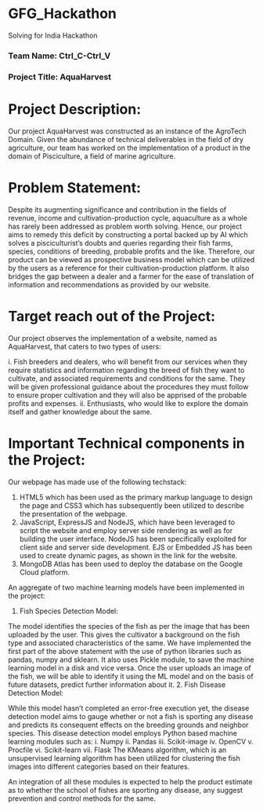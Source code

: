 # GFG_Hackathon
Solving for India Hackathon

### Team Name: Ctrl_C-Ctrl_V
### Project Title: AquaHarvest

# Project Description:

Our project AquaHarvest was constructed as an instance of the AgroTech Domain.  Given the abundance of technical deliverables in the field of dry agriculture, our team has worked on the implementation of a product in the domain of Pisciculture, a field of marine agriculture.

# Problem Statement:
Despite its augmenting significance and contribution in the fields of revenue, income and cultivation-production cycle, aquaculture as a whole has rarely been addressed as problem worth solving. Hence, our project aims to remedy this deficit by constructing a portal backed up by AI which solves a pisciculturist’s doubts and queries regarding their fish farms, species, conditions of breeding, probable profits and the like. 
Therefore, our product can be viewed as prospective business model which can be utilized by the users as a reference for their cultivation-production platform. It also bridges the gap between a dealer and a farmer for the ease of translation of information and recommendations as provided by our website. 

# Target reach out of the Project:
Our project observes the implementation of a website, named as AquaHarvest, that caters to two types of users:

i. Fish breeders and dealers, who will benefit from our services when they require statistics and information regarding the breed of fish they want to cultivate, and associated requirements and conditions for the same. They will be given professional guidance about the procedures they must follow to ensure proper cultivation and they will also be apprised of the probable profits and expenses. 
ii. Enthusiasts, who would like to explore the domain itself and gather knowledge about the same. 

# Important Technical components in the Project:

Our webpage has made use of the following techstack:
1. HTML5 which has been used as the primary markup language to design the page and CSS3 which has subsequently been utilized to describe the presentation of the webpage.
2. JavaScript, ExpressJS and NodeJS, which have been leveraged to script the website and employ server side rendering as well as for building the user interface. NodeJS has been specifically exploited for client side and server side development. EJS or Embedded JS has been used to create dynamic pages, as shown in the link for the website. 
3. MongoDB Atlas has been used to deploy the database on the Google Cloud platform.

An aggregate of two machine learning models have been implemented in the project:
1. Fish Species Detection Model:

The model identifies the species of the fish as per the image that has been uploaded by the user. This gives the cultivator a background on the fish type and associated characteristics of the same. We have implemented the first part of the above statement with the use of python libraries such as pandas, numpy and sklearn. It also uses Pickle module, to save the machine learning model in a disk and vice versa. 
Once the user uploads an image of the fish, we will be able to identify it using the ML model and on the basis of future datasets, predict further information about it. 
2. Fish Disease Detection Model:

While this model hasn’t completed an error-free execution yet, the disease detection model aims to gauge whether or not a fish is sporting any disease and predicts its consequent effects on the breeding grounds and neighbor species. This disease detection model employs Python based machine learning modules such as:
i. Numpy
ii. Pandas
iii. Scikit-image
iv. OpenCV
v. Procfile
vi. Scikit-learn
vii. Flask
The KMeans algorithm, which is an unsupervised learning algorithm has been utilized for clustering the fish images into different categories based on their features. 

An integration of all these modules is expected to help the product estimate as to whether the school of fishes are sporting any disease, any suggest prevention and control methods for the same.



